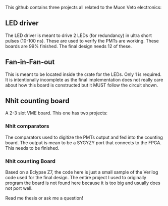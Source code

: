 This github contains three projects all related to the Muon Veto electronics:

## LED driver
The LED driver is meant to drive 2 LEDs (for redundancy) in ultra short pulses (10-100 ns). These are used to verify the PMTs are working. These boards are 99%
finished. The final design needs 12 of these.

## Fan-in-Fan-out
This is meant to be located inside the crate for the LEDs. Only 1 is required.
It is intentionally incomplete as the final implementation does not really care
about how this board is constructed but it MUST follow the circuit shown.

## Nhit counting board
A 2-3 slot VME board. This one has two projects:

### Nhit comparators
The comparators used to digitize the PMTs output and fed into the counting board. The output is mean to be a SYGYZY port that connects to the FPGA. This needs to be finished.

### Nhit counting Board
Based on a Eclypse Z7, the code here is just a small sample of the Verilog code
used for the final design. The entire project I used to originally program the board is not found here because it is too big and usually does not port well.

Read me thesis or ask me a question!